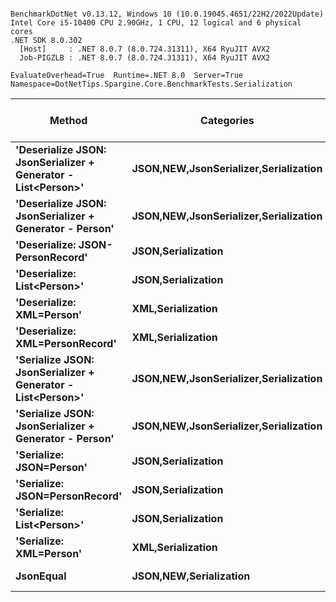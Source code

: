 ```

BenchmarkDotNet v0.13.12, Windows 10 (10.0.19045.4651/22H2/2022Update)
Intel Core i5-10400 CPU 2.90GHz, 1 CPU, 12 logical and 6 physical cores
.NET SDK 8.0.302
  [Host]     : .NET 8.0.7 (8.0.724.31311), X64 RyuJIT AVX2
  Job-PIGZLB : .NET 8.0.7 (8.0.724.31311), X64 RyuJIT AVX2

EvaluateOverhead=True  Runtime=.NET 8.0  Server=True  
Namespace=DotNetTips.Spargine.Core.BenchmarkTests.Serialization  

```
| Method                                                        | Categories                                | Mean         | Error       | StdDev       | StdErr      | Min          | Q1           | Median       | Q3           | Max          | Op/s      | CI99.9% Margin | Iterations | Kurtosis | MValue | Skewness | Rank | LogicalGroup | Baseline | Exceptions | Gen0   | Code Size | Completed Work Items | Lock Contentions | Gen1   | Gen2   | Allocated |
|-------------------------------------------------------------- |------------------------------------------ |-------------:|------------:|-------------:|------------:|-------------:|-------------:|-------------:|-------------:|-------------:|----------:|---------------:|-----------:|---------:|-------:|---------:|-----:|------------- |--------- |-----------:|-------:|----------:|---------------------:|-----------------:|-------:|-------:|----------:|
| **&#39;Deserialize JSON: JsonSerializer + Generator - List&lt;Person&gt;&#39;** | **JSON,**NEW**,JsonSerializer,Serialization** | **696,170.7 ns** | **1,191.29 ns** |  **1,056.04 ns** |   **282.24 ns** | **694,003.4 ns** | **695,516.6 ns** | **696,152.3 ns** | **697,120.5 ns** | **697,516.4 ns** |   **1,436.4** |   **1,191.286 ns** |      **14.00** |    **2.001** |  **2.000** |  **-0.3770** |   **12** | *****            | **No**       |          **-** | **1.9531** |   **3,576 B** |                    **-** |                **-** |      **-** |      **-** |  **210129 B** |
| **&#39;Deserialize JSON: JsonSerializer + Generator - Person&#39;**       | **JSON,**NEW**,JsonSerializer,Serialization** |   **7,213.1 ns** |     **8.11 ns** |      **7.19 ns** |     **1.92 ns** |   **7,202.7 ns** |   **7,207.9 ns** |   **7,211.8 ns** |   **7,216.8 ns** |   **7,229.3 ns** | **138,637.2** |       **8.108 ns** |      **14.00** |    **2.568** |  **2.000** |   **0.5970** |    **6** | *****            | **No**       |          **-** | **0.0229** |   **3,526 B** |                    **-** |                **-** |      **-** |      **-** |    **2616 B** |
| **&#39;Deserialize: JSON-PersonRecord&#39;**                              | **JSON,Serialization**                        |   **6,731.5 ns** |    **17.46 ns** |     **14.58 ns** |     **4.04 ns** |   **6,714.5 ns** |   **6,722.6 ns** |   **6,726.3 ns** |   **6,738.1 ns** |   **6,768.2 ns** | **148,555.4** |      **17.457 ns** |      **13.00** |    **3.520** |  **2.000** |   **1.1072** |    **5** | *****            | **No**       |          **-** | **0.0229** |     **490 B** |                    **-** |                **-** |      **-** |      **-** |    **2752 B** |
| **&#39;Deserialize: List&lt;Person&gt;&#39;**                                   | **JSON,Serialization**                        | **699,563.8 ns** | **2,110.71 ns** |  **1,871.09 ns** |   **500.07 ns** | **697,144.4 ns** | **698,127.3 ns** | **699,114.1 ns** | **700,654.2 ns** | **703,420.9 ns** |   **1,429.5** |   **2,110.713 ns** |      **14.00** |    **2.187** |  **2.000** |   **0.6607** |   **12** | *****            | **No**       |          **-** | **1.9531** |     **490 B** |                    **-** |                **-** |      **-** |      **-** |  **225504 B** |
| **&#39;Deserialize: XML=Person&#39;**                                     | **XML,Serialization**                         |  **21,976.8 ns** |   **185.77 ns** |    **173.77 ns** |    **44.87 ns** |  **21,521.3 ns** |  **21,868.0 ns** |  **21,973.7 ns** |  **22,117.9 ns** |  **22,170.5 ns** |  **45,502.6** |     **185.769 ns** |      **15.00** |    **3.543** |  **2.000** |  **-0.9410** |    **9** | *****            | **No**       |          **-** | **0.1221** |   **1,470 B** |                    **-** |                **-** |      **-** |      **-** |   **20931 B** |
| **&#39;Deserialize: XML=PersonRecord&#39;**                               | **XML,Serialization**                         |  **19,658.8 ns** |   **108.40 ns** |     **96.10 ns** |    **25.68 ns** |  **19,532.6 ns** |  **19,586.4 ns** |  **19,634.8 ns** |  **19,730.3 ns** |  **19,841.8 ns** |  **50,867.7** |     **108.402 ns** |      **14.00** |    **1.820** |  **2.000** |   **0.5177** |    **8** | *****            | **No**       |          **-** | **0.1831** |   **1,421 B** |                    **-** |                **-** |      **-** |      **-** |   **19916 B** |
| **&#39;Serialize JSON: JsonSerializer + Generator - List&lt;Person&gt;&#39;**   | **JSON,**NEW**,JsonSerializer,Serialization** | **267,128.9 ns** | **5,097.55 ns** |  **5,870.34 ns** | **1,312.65 ns** | **258,251.9 ns** | **262,173.2 ns** | **266,301.3 ns** | **271,772.8 ns** | **278,356.4 ns** |   **3,743.5** |   **5,097.549 ns** |      **20.00** |    **1.748** |  **2.000** |   **0.2770** |   **10** | *****            | **No**       |          **-** | **5.8594** |   **2,769 B** |                    **-** |                **-** | **5.8594** | **5.8594** |  **152286 B** |
| **&#39;Serialize JSON: JsonSerializer + Generator - Person&#39;**         | **JSON,**NEW**,JsonSerializer,Serialization** |   **1,242.0 ns** |     **5.09 ns** |      **4.76 ns** |     **1.23 ns** |   **1,234.3 ns** |   **1,237.8 ns** |   **1,242.3 ns** |   **1,244.8 ns** |   **1,249.9 ns** | **805,140.8** |       **5.093 ns** |      **15.00** |    **1.597** |  **2.000** |  **-0.0116** |    **1** | *****            | **No**       |          **-** | **0.0153** |   **2,750 B** |                    **-** |                **-** |      **-** |      **-** |    **1520 B** |
| **&#39;Serialize: JSON=Person&#39;**                                      | **JSON,Serialization**                        |   **1,959.9 ns** |     **7.98 ns** |      **7.07 ns** |     **1.89 ns** |   **1,945.5 ns** |   **1,955.6 ns** |   **1,960.3 ns** |   **1,965.5 ns** |   **1,971.2 ns** | **510,228.5** |       **7.981 ns** |      **14.00** |    **2.148** |  **2.000** |  **-0.2026** |    **3** | *****            | **No**       |          **-** | **0.0191** |   **1,507 B** |                    **-** |                **-** |      **-** |      **-** |    **1968 B** |
| **&#39;Serialize: JSON=PersonRecord&#39;**                                | **JSON,Serialization**                        |   **1,998.4 ns** |    **10.67 ns** |      **9.98 ns** |     **2.58 ns** |   **1,976.2 ns** |   **1,992.5 ns** |   **1,999.6 ns** |   **2,003.1 ns** |   **2,015.9 ns** | **500,405.9** |      **10.669 ns** |      **15.00** |    **2.756** |  **2.000** |  **-0.4693** |    **4** | *****            | **No**       |          **-** | **0.0191** |   **1,507 B** |                    **-** |                **-** |      **-** |      **-** |    **1944 B** |
| **&#39;Serialize: List&lt;Person&gt;&#39;**                                     | **JSON,Serialization**                        | **323,400.8 ns** | **6,328.00 ns** | **10,745.42 ns** | **1,766.54 ns** | **303,285.4 ns** | **314,548.8 ns** | **323,188.9 ns** | **330,291.6 ns** | **348,436.4 ns** |   **3,092.1** |   **6,328.000 ns** |      **37.00** |    **2.446** |  **2.000** |   **0.4206** |   **11** | *****            | **No**       |          **-** | **5.8594** |     **334 B** |                    **-** |                **-** | **5.8594** | **5.8594** |  **156723 B** |
| **&#39;Serialize: XML=Person&#39;**                                       | **XML,Serialization**                         |  **17,571.2 ns** |   **293.12 ns** |    **274.19 ns** |    **70.79 ns** |  **17,151.5 ns** |  **17,330.8 ns** |  **17,655.1 ns** |  **17,759.7 ns** |  **18,021.0 ns** |  **56,911.2** |     **293.122 ns** |      **15.00** |    **1.690** |  **2.000** |  **-0.2970** |    **7** | *****            | **No**       |          **-** | **0.2441** |   **1,123 B** |                    **-** |                **-** |      **-** |      **-** |   **24010 B** |
| **JsonEqual**                                                     | **JSON,**NEW**,Serialization**                |   **1,328.4 ns** |     **3.10 ns** |      **2.90 ns** |     **0.75 ns** |   **1,324.7 ns** |   **1,325.8 ns** |   **1,328.4 ns** |   **1,330.9 ns** |   **1,333.1 ns** | **752,791.9** |       **3.097 ns** |      **15.00** |    **1.389** |  **2.000** |   **0.1301** |    **2** | *****            | **No**       |          **-** | **0.0057** |   **1,982 B** |                    **-** |                **-** |      **-** |      **-** |     **560 B** |

